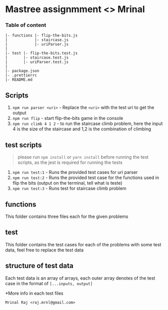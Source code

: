 # Mastree assignmment <> Mrinal

### Table of content

    |- functions |- flip-the-bits.js
    |            |- staircase.js
    |            |- uriParser.js
    |
    |- test |- flip-the-bits.test.js
    |       |- staircase.test.js
    |       |- uriParser.test.js
    |
    |- package.json
    |- .prettierrc
    |- README.md

## Scripts

1. `npm run parser <uri>` - Replace the `<uri>` with the test uri to get the output
2. `npm run flip` - start flip-the-bits game in the console
3. `npm run climb 4 1 2` - to run the staircase climb problem, here the input 4 is the size of the staircase and 1,2 is the combination of climbing

## test scripts

> please run `npm install` or `yarn install` before running the test scripts, as the jest is required for running the tests

1. `npm run test:1` - Runs the provided test cases for uri parser
2. `npm run test:2` - Runs the provided test case for the functions used in flip the bits (output on the terminal, tell what is teste)
3. `npm run test:3` - Runs test for staircase climb problem

## functions

This folder contains three files each for the given problems

## test

This folder contains the test cases for each of the problems with some test data, feel free to replace the test data

## structure of test data

Each test data is an array of arrays, each outer array denotes of the test case in the format of `[...inputs, output]`

\*More info in each test files

`Mrinal Raj <raj.mrnl@gmail.com>`
